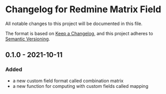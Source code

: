 # Changelog for Redmine Matrix Field

All notable changes to this project will be documented in this file.

The format is based on [Keep a Changelog](https://keepachangelog.com/en/1.0.0/),
and this project adheres to [Semantic Versioning](https://semver.org/spec/v2.0.0.html).

## 0.1.0 - 2021-10-11

### Added

* a new custom field format called combination matrix
* a new function for computing with custom fields called mapping
